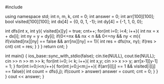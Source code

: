 #include <iostream>

using namespace std;
int n, m, k, cnt = 0;
int answer = 0;
int arr[100][100];
bool visited[100][100];
int dx[4] = {0, 0, 1, -1};
int dy[4] = {-1, 1, 0, 0};

int dfs(int x, int y){
  visited[x][y] = true;
  cnt++;
  for(int i=0; i<4; i++){
    int nx = x + dx[i];
    int ny = y + dy[i];
    if(0<=nx && nx < n && 0<=ny && ny < m){
      if(visited[nx][ny] == false && arr[nx][ny] == 1){
        int res = dfs(nx, ny);
        if(res > cnt)
          cnt = res;
      }
    }
  }
  return cnt;
}

int main() {
  ios_base::sync_with_stdio(false);
  cin.tie(NULL), cout.tie(NULL);
  cin >> n >> m >> k;
  for(int i=0; i< k; i++){
    int x,y;
    cin >> x >> y;
    arr[x-1][y-1] = 1;
  }
  for(int i=0;i<n;i++){
    for(int j=0;j<m;j++){
      if(arr[i][j] == 1 && visited[i][j] == false){
        int count = dfs(i,j);
        if(count > answer)
          answer = count;
        cnt = 0;
      }
    }
  }
  cout << answer;
}
